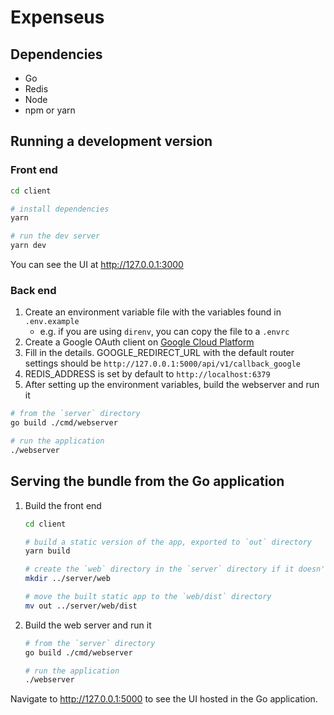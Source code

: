 # Expenseus

## Dependencies

- Go
- Redis
- Node
- npm or yarn

## Running a development version

### Front end

```sh
cd client

# install dependencies
yarn

# run the dev server
yarn dev
```

You can see the UI at http://127.0.0.1:3000

### Back end

1. Create an environment variable file with the variables found in `.env.example`
   - e.g. if you are using `direnv`, you can copy the file to a `.envrc`
2. Create a Google OAuth client on [Google Cloud Platform](https://console.cloud.google.com/)
3. Fill in the details. GOOGLE_REDIRECT_URL with the default router settings should be `http://127.0.0.1:5000/api/v1/callback_google`
4. REDIS_ADDRESS is set by default to `http://localhost:6379`
5. After setting up the environment variables, build the webserver and run it

```sh
# from the `server` directory
go build ./cmd/webserver

# run the application
./webserver
```

## Serving the bundle from the Go application

1. Build the front end

   ```sh
   cd client

   # build a static version of the app, exported to `out` directory
   yarn build

   # create the `web` directory in the `server` directory if it doesn't exist
   mkdir ../server/web

   # move the built static app to the `web/dist` directory
   mv out ../server/web/dist
   ```

2. Build the web server and run it

   ```sh
   # from the `server` directory
   go build ./cmd/webserver

   # run the application
   ./webserver
   ```

Navigate to http://127.0.0.1:5000 to see the UI hosted in the Go application.
